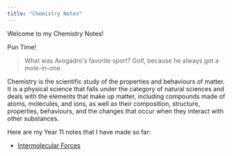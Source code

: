 ```yaml
---
title: "Chemistry Notes"
---
```


Welcome to my Chemistry Notes!

Pun Time!
>What was Avogadro's favorite sport? Golf, because he always got a mole-in-one.

Chemistry is the scientific study of the properties and behaviours of matter. It is a physical science that falls under the category of natural sciences and deals with the elements that make up matter, including compounds made of atoms, molecules, and ions, as well as their composition, structure, properties, behaviours, and the changes that occur when they interact with other substances.

Here are my Year 11 notes that I have made so far:
- [Intermolecular Forces](Intermolecular-Forces.md)